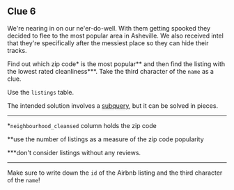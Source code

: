 ## Clue 6

We're nearing in on our ne'er-do-well.  With them getting spooked they decided to flee to the most popular area in Asheville.  We also received intel that they're specifically after the messiest place so they can hide their tracks.

Find out which zip code\* is the most popular\*\* and then find the listing with the lowest rated cleanliness\*\*\*.  Take the third character of the `name` as a clue.

Use the `listings` table.

The intended solution involves a [subquery](https://sqlbolt.com/topic/subqueries), but it can be solved in pieces.

----

\*`neighbourhood_cleansed` column holds the zip code

\*\*use the number of listings as a measure of the zip code popularity

\*\*\*don't consider listings without any reviews.

---

Make sure to write down the `id` of the Airbnb listing and the third character of the `name`!